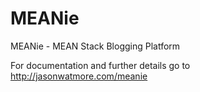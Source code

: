 # MEANie

MEANie - MEAN Stack Blogging Platform

For documentation and further details go to http://jasonwatmore.com/meanie
